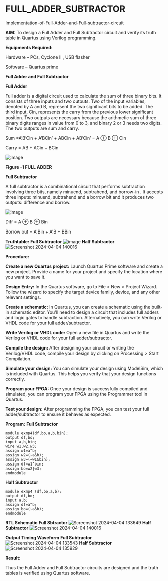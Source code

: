 # FULL_ADDER_SUBTRACTOR

Implementation-of-Full-Adder-and-Full-subtractor-circuit

**AIM:**
To design a Full Adder and Full Subtractor circuit and verify its truth table in Quartus using Verilog programming.

**Equipments Required:**

Hardware – PCs, Cyclone II , USB flasher

Software – Quartus prime

**Full Adder and Full Subtractor**

**Full Adder**

Full adder is a digital circuit used to calculate the sum of three binary bits. It consists of three inputs and two outputs. Two of the input variables, denoted by A and B, represent the two significant bits to be added. The third input, Cin, represents the carry from the previous lower significant position. Two outputs are necessary because the arithmetic sum of three binary digits ranges in value from 0 to 3, and binary 2 or 3 needs two digits. The two outputs are sum and carry.

Sum =A’B’Cin + A’BCin’ + ABCin + AB’Cin’ = A ⊕ B ⊕ Cin 

Carry = AB + ACin + BCin

![image](https://github.com/naavaneetha/FULL_ADDER_SUBTRACTOR/assets/154305477/0f30ba51-5ffb-4198-845f-18e054f675e7)

**Figure -1 FULL ADDER**

**Full Subtractor**

A full subtractor is a combinational circuit that performs subtraction involving three bits, namely minuend, subtrahend, and borrow-in . It accepts three inputs: minuend, subtrahend and a borrow bit and it produces two outputs: difference and borrow.

![image](https://github.com/naavaneetha/FULL_ADDER_SUBTRACTOR/assets/154305477/02b24f51-ab51-4304-9ad6-7b81ffc1ead5)

Diff = A ⊕ B ⊕ Bin 

Borrow out = A'Bin + A'B + BBin

**Truthtable:**
**Full Subtractor**
![image](https://github.com/jabezs2005/FULL_ADDER_SUBTRACTOR/assets/147473463/1f2e747a-4c6c-46d7-ad78-c8d080e83970)
**Half Subtractor**
![Screenshot 2024-04-04 140016](https://github.com/jabezs2005/FULL_ADDER_SUBTRACTOR/assets/147473463/b73023bb-276d-4b47-abb1-24364f4f0b0b)

**Procedure:**

**Create a new Quartus project:** Launch Quartus Prime software and create a new project. Provide a name for your project and specify the location where you want to save it.

**Design Entry:** In the Quartus software, go to File > New > Project Wizard. Follow the wizard to specify the target device family, device, and any other relevant settings.

**Create a schematic:** In Quartus, you can create a schematic using the built-in schematic editor. You'll need to design a circuit that includes full adders and logic gates to handle subtraction. Alternatively, you can write Verilog or VHDL code for your full adder/subtractor.

**Write Verilog or VHDL code:** Open a new file in Quartus and write the Verilog or VHDL code for your full adder/subtractor.

**Compile the design:** After designing your circuit or writing the Verilog/VHDL code, compile your design by clicking on Processing > Start Compilation.

**Simulate your design:** You can simulate your design using ModelSim, which is included with Quartus. This helps you verify that your design functions correctly.

**Program your FPGA:** Once your design is successfully compiled and simulated, you can program your FPGA using the Programmer tool in Quartus.

**Test your design:** After programming the FPGA, you can test your full adder/subtractor to ensure it behaves as expected.

**Program:**
**Full Subtractor**
```
module exmp4(df,bo,a,b,bin);
output df,bo;
input a,b,bin;
wire w1,w2,w3;
assign w1=a^b;
assign w2=(~a&b);
assign w3=(~w1&bin);
assign df=w1^bin;
assign bo=w2|w3;
endmodule
```
**Half Subtractor**
```
module exmp4 (df,bo,a,b);
output df,bo;
input a,b;
assign df=a^b;
assign bo=(~a&b);
endmodule
```

**RTL Schematic**
**Full Sbtractor**
![Screenshot 2024-04-04 133649](https://github.com/jabezs2005/FULL_ADDER_SUBTRACTOR/assets/147473463/38e6c022-fc23-4793-af59-00eaaf5f6444)
**Half Subtractor**
![Screenshot 2024-04-04 140016](https://github.com/jabezs2005/FULL_ADDER_SUBTRACTOR/assets/147473463/ea9eedc3-715e-4075-bf7a-dcd2435faaa8)

**Output Timing Waveform**
**Full Subtractor**
![Screenshot 2024-04-04 133543](https://github.com/jabezs2005/FULL_ADDER_SUBTRACTOR/assets/147473463/148b6595-d66c-4c59-8269-20f448e6d065)
**Half Subtractor**
![Screenshot 2024-04-04 135929](https://github.com/jabezs2005/FULL_ADDER_SUBTRACTOR/assets/147473463/84ef5a76-dd42-4ba3-8bbb-3769dd5b3bd0)

**Result:**

Thus the Full Adder and Full Subtractor circuits are designed and the truth tables is verified using Quartus software.



